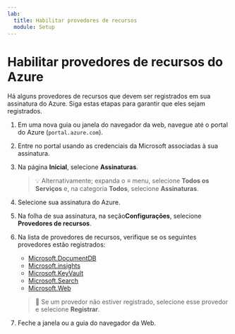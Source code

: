 ```yaml
---
lab:
  title: Habilitar provedores de recursos
  module: Setup
---
```


# Habilitar provedores de recursos do Azure

Há alguns provedores de recursos que devem ser registrados em sua assinatura do Azure. Siga estas etapas para garantir que eles sejam registrados.

1. Em uma nova guia ou janela do navegador da web, navegue até o portal do Azure (``portal.azure.com``).

1. Entre no portal usando as credenciais da Microsoft associadas à sua assinatura.

1. Na página **Inicial**, selecione **Assinaturas**.

    > &#128161; Alternativamente; expanda o **&#8801;** menu, selecione **Todos os Serviços** e, na categoria **Todos**, selecione **Assinaturas**.

1. Selecione sua assinatura do Azure.

1. Na folha de sua assinatura, na seção**Configurações**, selecione **Provedores de recursos**.

1. Na lista de provedores de recursos, verifique se os seguintes provedores estão registrados:
    - [Microsoft.DocumentDB][docs.microsoft.com/azure/templates/microsoft.documentdb/databaseaccounts]
    - [Microsoft.insights][docs.microsoft.com/azure/templates/microsoft.insights/components]
    - [Microsoft.KeyVault][docs.microsoft.com/azure/templates/microsoft.keyvault/vaults]
    - [Microsoft.Search][docs.microsoft.com/azure/templates/microsoft.search/searchservices]
    - [Microsoft.Web][docs.microsoft.com/azure/templates/microsoft.web/sites]

    > &#128221; Se um provedor não estiver registrado, selecione esse provedor e selecione **Registrar**.

1. Feche a janela ou a guia do navegador da Web.

[docs.microsoft.com/azure/templates/microsoft.documentdb/databaseaccounts]: https://docs.microsoft.com/azure/templates/microsoft.documentdb/databaseaccounts
[docs.microsoft.com/azure/templates/microsoft.insights/components]: https://docs.microsoft.com/azure/templates/microsoft.insights/components
[docs.microsoft.com/azure/templates/microsoft.keyvault/vaults]: https://docs.microsoft.com/azure/templates/microsoft.keyvault/vaults
[docs.microsoft.com/azure/templates/microsoft.search/searchservices]: https://docs.microsoft.com/azure/templates/microsoft.search/searchservices
[docs.microsoft.com/azure/templates/microsoft.web/sites]: https://docs.microsoft.com/azure/templates/microsoft.web/sites
